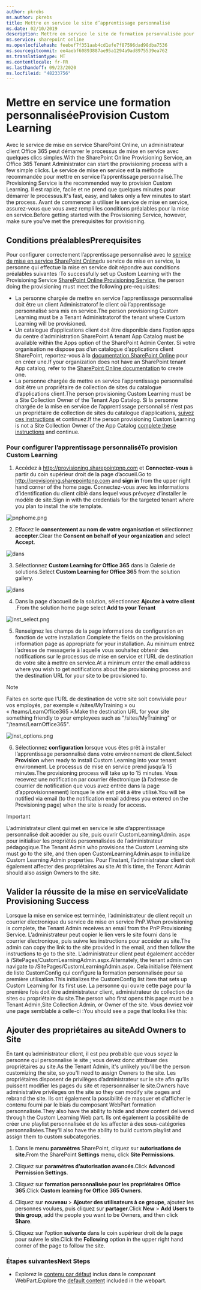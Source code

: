 ```yaml
---
author: pkrebs
ms.author: pkrebs
title: Mettre en service le site d’apprentissage personnalisé
ms.date: 02/10/2019
description: Mettre en service le site de formation personnalisée pour Office 365 via le moteur de mise en service SharePoint
ms.service: sharepoint online
ms.openlocfilehash: feebef7f351aab4cd1efe7f87596dad98dba7536
ms.sourcegitcommit: ee4aebf60893887ae95a1294a9ad8975539ea762
ms.translationtype: MT
ms.contentlocale: fr-FR
ms.lasthandoff: 09/23/2020
ms.locfileid: "48233756"
---
```

# <a name="provision-custom-learning"></a><span data-ttu-id="96b90-103">Mettre en service une formation personnalisée</span><span class="sxs-lookup"><span data-stu-id="96b90-103">Provision Custom Learning</span></span>

<span data-ttu-id="96b90-104">Avec le service de mise en service SharePoint Online, un administrateur client Office 365 peut démarrer le processus de mise en service avec quelques clics simples.</span><span class="sxs-lookup"><span data-stu-id="96b90-104">With the SharePoint Online Provisioning Service, an Office 365 Tenant Administrator can start the provisioning process with a few simple clicks.</span></span> <span data-ttu-id="96b90-105">Le service de mise en service est la méthode recommandée pour mettre en service l’apprentissage personnalisé.</span><span class="sxs-lookup"><span data-stu-id="96b90-105">The Provisioning Service is the recommended way to provision Custom Learning.</span></span> <span data-ttu-id="96b90-106">Il est rapide, facile et ne prend que quelques minutes pour démarrer le processus.</span><span class="sxs-lookup"><span data-stu-id="96b90-106">It's fast, easy, and takes only a few minutes to start the process.</span></span> <span data-ttu-id="96b90-107">Avant de commencer à utiliser le service de mise en service, assurez-vous que vous avez rempli les conditions préalables pour la mise en service.</span><span class="sxs-lookup"><span data-stu-id="96b90-107">Before getting started with the Provisioning Service, however, make sure you've met the prerequisites for provisioning.</span></span>

## <a name="prerequisites"></a><span data-ttu-id="96b90-108">Conditions préalables</span><span class="sxs-lookup"><span data-stu-id="96b90-108">Prerequisites</span></span>
 
<span data-ttu-id="96b90-109">Pour configurer correctement l’apprentissage personnalisé avec le [service de mise en service SharePoint Online](https://provisioning.sharepointpnp.com)du service de mise en service, la personne qui effectue la mise en service doit répondre aux conditions préalables suivantes :</span><span class="sxs-lookup"><span data-stu-id="96b90-109">To successfully set up Custom Learning with the Provisioning Service [SharePoint Online Provisioning Service](https://provisioning.sharepointpnp.com), the person doing the provisioning must meet the following pre-requisites:</span></span> 
 
- <span data-ttu-id="96b90-110">La personne chargée de mettre en service l’apprentissage personnalisé doit être un client Administratorof le client où l’apprentissage personnalisé sera mis en service.</span><span class="sxs-lookup"><span data-stu-id="96b90-110">The person provisioning Custom Learning must be a Tenant Administratorof the tenant where Custom Learning will be provisioned.</span></span>  
- <span data-ttu-id="96b90-111">Un catalogue d’applications client doit être disponible dans l’option apps du centre d’administration SharePoint.</span><span class="sxs-lookup"><span data-stu-id="96b90-111">A tenant App Catalog must be available within the Apps option of the SharePoint Admin Center.</span></span> <span data-ttu-id="96b90-112">Si votre organisation ne dispose pas d’un catalogue d’applications client SharePoint, reportez-vous à la [documentation SharePoint Online](https://docs.microsoft.com/sharepoint/use-app-catalog) pour en créer une.</span><span class="sxs-lookup"><span data-stu-id="96b90-112">If your organization does not have an SharePoint tenant App catalog, refer to the [SharePoint Online documentation](https://docs.microsoft.com/sharepoint/use-app-catalog) to create one.</span></span>  
- <span data-ttu-id="96b90-113">La personne chargée de mettre en service l’apprentissage personnalisé doit être un propriétaire de collection de sites du catalogue d’applications client.</span><span class="sxs-lookup"><span data-stu-id="96b90-113">The person provisioning Custom Learning must be a Site Collection Owner of the Tenant App Catalog.</span></span> <span data-ttu-id="96b90-114">Si la personne chargée de la mise en service de l’apprentissage personnalisé n’est pas un propriétaire de collection de sites du catalogue d’applications, [suivez ces instructions](addappadmin.md) et continuez.</span><span class="sxs-lookup"><span data-stu-id="96b90-114">If the person provisioning Custom Learning is not a Site Collection Owner of the App Catalog [complete these instructions](addappadmin.md) and continue.</span></span> 

### <a name="to-provision-custom-learning"></a><span data-ttu-id="96b90-115">Pour configurer l’apprentissage personnalisé</span><span class="sxs-lookup"><span data-stu-id="96b90-115">To provision Custom Learning</span></span>

1. <span data-ttu-id="96b90-116">Accédez à http://provisioning.sharepointpnp.com et **Connectez-vous** à partir du coin supérieur droit de la page d’accueil.</span><span class="sxs-lookup"><span data-stu-id="96b90-116">Go to http://provisioning.sharepointpnp.com and **sign in** from the upper right hand corner of the home page.</span></span>  <span data-ttu-id="96b90-117">Connectez-vous avec les informations d’identification du client ciblé dans lequel vous prévoyez d’installer le modèle de site.</span><span class="sxs-lookup"><span data-stu-id="96b90-117">Sign in with the  credentials for the targeted tenant where you plan to install the site template.</span></span>

![pnphome.png](media/inst_signin.png)

2. <span data-ttu-id="96b90-119">Effacez le **consentement au nom de votre organisation** et sélectionnez **accepter**.</span><span class="sxs-lookup"><span data-stu-id="96b90-119">Clear the **Consent on behalf of your organization** and select **Accept**.</span></span>

![dans](media/inst_perms.png)

3. <span data-ttu-id="96b90-121">Sélectionnez **Custom Learning for Office 365** dans la Galerie de solutions.</span><span class="sxs-lookup"><span data-stu-id="96b90-121">Select **Custom Learning for Office 365** from the solution gallery.</span></span>

![dans](media/inst_select.png)

4. <span data-ttu-id="96b90-123">Dans la page d’accueil de la solution, sélectionnez **Ajouter à votre client** .</span><span class="sxs-lookup"><span data-stu-id="96b90-123">From the solution home page select **Add to your Tenant**</span></span>

![inst_select.png](media/inst_add.png)

5. <span data-ttu-id="96b90-125">Renseignez les champs de la page informations de configuration en fonction de votre installation.</span><span class="sxs-lookup"><span data-stu-id="96b90-125">Complete the fields on the provisioning information page as appropriate for your installation.</span></span> <span data-ttu-id="96b90-126">Au minimum entrez l’adresse de messagerie à laquelle vous souhaitez obtenir des notifications sur le processus de mise en service et l’URL de destination de votre site à mettre en service.</span><span class="sxs-lookup"><span data-stu-id="96b90-126">At a minimum enter the email address where you wish to get notifications about the provisioning process and the destination URL for your site to be provisioned to.</span></span>  
> [!NOTE]
> <span data-ttu-id="96b90-127">Faites en sorte que l’URL de destination de votre site soit conviviale pour vos employés, par exemple « /sites/MyTraining » ou « /teams/LearnOffice365 ».</span><span class="sxs-lookup"><span data-stu-id="96b90-127">Make the destination URL for your site something friendly to your employees such as "/sites/MyTraining" or "/teams/LearnOffice365".</span></span>

![inst_options.png](media/inst_options.png)

6. <span data-ttu-id="96b90-129">Sélectionnez **configuration** lorsque vous êtes prêt à installer l’apprentissage personnalisé dans votre environnement de client.</span><span class="sxs-lookup"><span data-stu-id="96b90-129">Select **Provision** when ready to install Custom Learning into your tenant environment.</span></span>  <span data-ttu-id="96b90-130">Le processus de mise en service prend jusqu’à 15 minutes.</span><span class="sxs-lookup"><span data-stu-id="96b90-130">The provisioning process will take up to 15 minutes.</span></span> <span data-ttu-id="96b90-131">Vous recevrez une notification par courrier électronique (à l’adresse de courrier de notification que vous avez entrée dans la page d’approvisionnement) lorsque le site est prêt à être utilisé.</span><span class="sxs-lookup"><span data-stu-id="96b90-131">You will be notified via email (to the notification email address you entered on the Provisioning page) when the site is ready for access.</span></span>

> [!IMPORTANT]
> <span data-ttu-id="96b90-132">L’administrateur client qui met en service le site d’apprentissage personnalisé doit accéder au site, puis ouvrir CustomLearningAdmin. aspx pour initialiser les propriétés personnalisées de l’administrateur pédagogique.</span><span class="sxs-lookup"><span data-stu-id="96b90-132">The Tenant Admin who provisions the Custom Learning site must go to the site, and then open CustomLearningAdmin.aspx to initialize Custom Learning Admin properties.</span></span> <span data-ttu-id="96b90-133">Pour l’instant, l’administrateur client doit également affecter des propriétaires au site.</span><span class="sxs-lookup"><span data-stu-id="96b90-133">At this time, the Tenant Admin should also assign Owners to the site.</span></span> 

## <a name="validate-provisioning-success"></a><span data-ttu-id="96b90-134">Valider la réussite de la mise en service</span><span class="sxs-lookup"><span data-stu-id="96b90-134">Validate Provisioning Success</span></span>

<span data-ttu-id="96b90-135">Lorsque la mise en service est terminée, l’administrateur de client reçoit un courrier électronique du service de mise en service PnP.</span><span class="sxs-lookup"><span data-stu-id="96b90-135">When provisioning is complete, the Tenant Admin receives an email from the PnP Provisioning Service.</span></span> <span data-ttu-id="96b90-136">L’administrateur peut copier le lien vers le site fourni dans le courrier électronique, puis suivre les instructions pour accéder au site.</span><span class="sxs-lookup"><span data-stu-id="96b90-136">The admin can copy the link to the site provided in the email, and then follow the instructions to go to the site.</span></span> <span data-ttu-id="96b90-137">L’administrateur client peut également accéder à <votre-SITE-COLLECTION-URL>/SitePages/CustomLearningAdmin.aspx.</span><span class="sxs-lookup"><span data-stu-id="96b90-137">Alternately, the tenant admin can navigate to <YOUR-SITE-COLLECTION-URL>/SitePages/CustomLearningAdmin.aspx.</span></span> <span data-ttu-id="96b90-138">Cela initialise l’élément de liste CustomConfig qui configure la formation personnalisée pour sa première utilisation.</span><span class="sxs-lookup"><span data-stu-id="96b90-138">This initializes the CustomConfig list item that sets up Custom Learning for its first use.</span></span> <span data-ttu-id="96b90-139">La personne qui ouvre cette page pour la première fois doit être administrateur client, administrateur de collection de sites ou propriétaire du site.</span><span class="sxs-lookup"><span data-stu-id="96b90-139">The person who first opens this page must be a Tenant Admin,Site Collection Admin, or Owner of the site.</span></span> <span data-ttu-id="96b90-140">Vous devriez voir une page semblable à celle-ci :</span><span class="sxs-lookup"><span data-stu-id="96b90-140">You should see a page that looks like this:</span></span> 

## <a name="add-owners-to-site"></a><span data-ttu-id="96b90-141">Ajouter des propriétaires au site</span><span class="sxs-lookup"><span data-stu-id="96b90-141">Add Owners to Site</span></span>
<span data-ttu-id="96b90-142">En tant qu’administrateur client, il est peu probable que vous soyez la personne qui personnalise le site ; vous devez donc attribuer des propriétaires au site.</span><span class="sxs-lookup"><span data-stu-id="96b90-142">As the Tenant Admin, it's unlikely you'll be the person customizing the site, so you'll need to assign Owners to the site.</span></span> <span data-ttu-id="96b90-143">Les propriétaires disposent de privilèges d’administrateur sur le site afin qu’ils puissent modifier les pages du site et repersonnaliser le site.</span><span class="sxs-lookup"><span data-stu-id="96b90-143">Owners have administrative privileges on the site so they can modify site pages and rebrand the site.</span></span> <span data-ttu-id="96b90-144">Ils ont également la possibilité de masquer et d’afficher le contenu fourni par le biais du composant WebPart formation personnalisée.</span><span class="sxs-lookup"><span data-stu-id="96b90-144">They also have the ability to hide and show content delivered through the Custom Learning Web part.</span></span> <span data-ttu-id="96b90-145">Ils ont également la possibilité de créer une playlist personnalisée et de les affecter à des sous-catégories personnalisées.</span><span class="sxs-lookup"><span data-stu-id="96b90-145">They'll also have the ability to build custom playlist and assign them to custom subcategories.</span></span>  

1. <span data-ttu-id="96b90-146">Dans le menu **paramètres** SharePoint, cliquez sur **autorisations de site**.</span><span class="sxs-lookup"><span data-stu-id="96b90-146">From the SharePoint **Settings** menu, click **Site Permissions**.</span></span>
2. <span data-ttu-id="96b90-147">Cliquez sur **paramètres d’autorisation avancés**.</span><span class="sxs-lookup"><span data-stu-id="96b90-147">Click **Advanced Permission Settings**.</span></span>
3. <span data-ttu-id="96b90-148">Cliquez sur **formation personnalisée pour les propriétaires Office 365**.</span><span class="sxs-lookup"><span data-stu-id="96b90-148">Click **Custom learning for Office 365 Owners**.</span></span>
4. <span data-ttu-id="96b90-149">Cliquez sur **nouveau**  >  **Ajouter des utilisateurs à ce groupe**, ajoutez les personnes voulues, puis cliquez sur **partager**.</span><span class="sxs-lookup"><span data-stu-id="96b90-149">Click **New** > **Add Users to this group**, add the people you want to be Owners, and then click **Share**.</span></span>

8. <span data-ttu-id="96b90-150">Cliquez sur l’option **suivante** dans le coin supérieur droit de la page pour suivre le site.</span><span class="sxs-lookup"><span data-stu-id="96b90-150">Click the **Following** option in the upper right hand corner of the page to follow the site.</span></span>  

### <a name="next-steps"></a><span data-ttu-id="96b90-151">Étapes suivantes</span><span class="sxs-lookup"><span data-stu-id="96b90-151">Next Steps</span></span>
- <span data-ttu-id="96b90-152">Explorez le [contenu par défaut](sitecontent.md) inclus dans le composant WebPart.</span><span class="sxs-lookup"><span data-stu-id="96b90-152">Explore the [default content](sitecontent.md) included in the webpart.</span></span>

